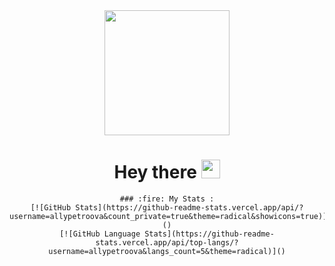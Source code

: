 <div id="header" align="center">
    <img src="https://media3.giphy.com/media/v1.Y2lkPTc5MGI3NjExODZscnU5Zm1nNW9kNHZjc2ZwYmdoMG40NzRsM3Rpb3JtNHFyc2plciZlcD12MV9pbnRlcm5hbF9naWZfYnlfaWQmY3Q9Zw/L1R1tvI9svkIWwpVYr/giphy.webp" width="200"/>
    <h1>
      Hey there
      <img src="https://media.giphy.com/media/hvRJCLFzcasrR4ia7z/giphy.gif" width="30px"/>
    </h1>
    
    ### :fire: My Stats :
    [![GitHub Stats](https://github-readme-stats.vercel.app/api/?username=allypetroova&count_private=true&theme=radical&showicons=true)]()
    [![GitHub Language Stats](https://github-readme-stats.vercel.app/api/top-langs/?username=allypetroova&langs_count=5&theme=radical)]()
</div>
